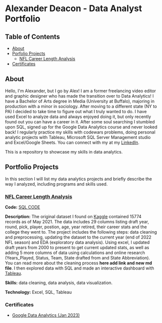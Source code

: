 # Alexander Deacon - Data Analyst Portfolio

## Table of Contents
* [About](INTRO.md#about)
* [Porfolio Projects](INTRO.md#portfolio-projects)
  * [NFL Career Length Analysis](INTRO.md#nfl-career-length-analysis)
* [Certificates](INTRO.md#certificates)

## About
Hello, I'm Alexander, but I go by Alex! I am a former freelancing video editor and graphic designer who has made the transition over to Data Analytics! I have a Bachelor of Arts degree in Media (University at Buffalo), majoring in production with a minor in sociology. After moving to a different state (NY to PA) I decided to take time to figure out what I truly wanted to do. I have used Excel to analyze data and always enjoyed doing it, but only recently found out you can have a career in it. After some soul searching I stumbled upon SQL, signed up for the Google Data Analytics course and never looked back! I regularly practice my skills with codewars problems, doing personal analytic projects with Tableau, Microsoft SQL Server Management studio and Excel/Google Sheets. You can connect with my at my [LinkedIn](https://www.linkedin.com/in/alexanderrdeacon/).

This is a repository to showcase my skills in data analytics.

## Portfolio Projects
In this section I will list my data analytics projects and briefly describe the way I analyzed, including programs and skills used.

### [NFL Career Length Analysis]([NFL_Draft_Career_Length_Analysis.md#](https://github.com/alexrdeacon/Data-Analyst-Portfolio/blob/main/NFL%20Career%20Length%20Analysis/NFL_Draft_Career_Length_Analysis.md))

**Code:** [SQL CODE](https://github.com/alexrdeacon/Data-Analyst-Portfolio/blob/main/NFL%20Career%20Length%20Analysis/NFL%20Career%20Length%20Analysis.sql)

**Description:** The original dataset I found on [Kaggle](https://www.kaggle.com/datasets/cviaxmiwnptr/nfl-draft-19702021) contained 15774 records as of May 2021. The data includes 29 columns listing draft year, round, pick, player, postion, age, year retired, their career stats and the college they went to. The project includes the following steps: data cleaning and preprocessing, updating the dataset to the current year (end of 2022 NFL season) and EDA (exploratory data analysis). Using excel, I updated draft years from 2000 to present to get current updated stats, as well as adding 5 more columns of data using calculations and online research (Years_Played, Status, Team, State drafted from and State Abbreviation). You can read more about the cleaning process **here add link and new md file**. I then explored data with SQL and made an interactive dashboard with [Tableau](https://public.tableau.com/app/profile/alex7268/viz/NFLCareerLengthTracker/NFLCareerLengthTracker).

**Skills:** data cleaning, data analysis, data visualization.

**Technology:** Excel, SQL, Tableau

### Certificates

* [Google Data Analytics (Jan 2023)](https://www.credly.com/badges/b5524632-004c-431c-a443-048834d4f847/linked_in_profile)
